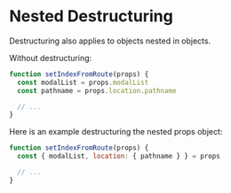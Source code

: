 # Nested Destructuring

Destructuring also applies to objects nested in objects. 

Without destructuring:

```js
function setIndexFromRoute(props) {
  const modalList = props.modalList
  const pathname = props.location.pathname

  // ...
}
```

Here is an example destructuring the nested props object:

```js
function setIndexFromRoute(props) {
  const { modalList, location: { pathname } } = props

  // ...
}
```
